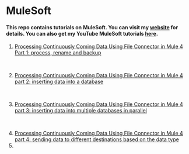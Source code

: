 # MuleSoft
#### This repo contains tutorials on MuleSoft. You can visit my [website](https://mulesoft-enthusiast.com/mulesoft-tutorials/) for details. You can also get my YouTube MuleSoft tutorials [here](https://www.youtube.com/channel/UC3wJ5podsri_socVp0sJIlQ).

1. [Processing Continuously Coming Data Using File Connector in Mule 4 Part 1: process, rename and backup](https://github.com/fissehab/mulesoft/blob/main/Processing%20Continuously%20Coming%20Data%20Using%20File%20Connector%20in%20Mule%204.ipynb)

  <br/>

2.  [Processing Continuously Coming Data Using File Connector in Mule 4 part 2: inserting data into a database](https://github.com/fissehab/mulesoft/blob/main/Processing%20Continuously%20Coming%20Data%20%20Using%20File%20Connector%20and%20in%20Mule%204-Part%202.ipynb)

<br/>

3.  [Processing Continuously Coming Data Using File Connector in Mule 4 part 3: inserting data into multiple databases in parallel](https://github.com/fissehab/mulesoft/blob/main/Processing%20Continuously%20Coming%20Data%20%20Using%20File%20Connector%20and%20in%20Mule%204-Part%203.ipynb)

<br/>

4.  [Processing Continuously Coming Data Using File Connector in Mule 4 part 4: sending data to different destinations based on the data type](https://github.com/fissehab/mulesoft/blob/main/Processing%20Continuously%20Coming%20Data%20%20Using%20File%20Connector%20and%20in%20Mule%204-Part%204.ipynb)
5.  
